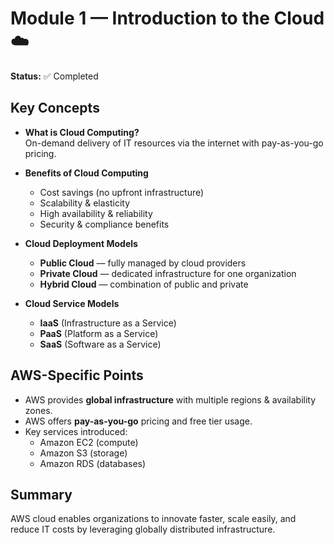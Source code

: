 # Module 1 — Introduction to the Cloud ☁️

**Status:** ✅ Completed

## Key Concepts
- **What is Cloud Computing?**  
  On-demand delivery of IT resources via the internet with pay-as-you-go pricing.
  
- **Benefits of Cloud Computing**
  - Cost savings (no upfront infrastructure)
  - Scalability & elasticity
  - High availability & reliability
  - Security & compliance benefits

- **Cloud Deployment Models**
  - **Public Cloud** — fully managed by cloud providers
  - **Private Cloud** — dedicated infrastructure for one organization
  - **Hybrid Cloud** — combination of public and private

- **Cloud Service Models**
  - **IaaS** (Infrastructure as a Service)
  - **PaaS** (Platform as a Service)
  - **SaaS** (Software as a Service)

## AWS-Specific Points
- AWS provides **global infrastructure** with multiple regions & availability zones.
- AWS offers **pay-as-you-go** pricing and free tier usage.
- Key services introduced:
  - Amazon EC2 (compute)
  - Amazon S3 (storage)
  - Amazon RDS (databases)

## Summary
AWS cloud enables organizations to innovate faster, scale easily, and reduce IT costs by leveraging globally distributed infrastructure.
